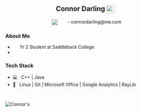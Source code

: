<h2 align="center"> Connor Darling <img align="center" src="./resources/gitREADME/goat.png" width="25"></h2>

<p align="center">
&nbsp; <a href="https://www.linkedin.com/in/connordarling/" target="_blank" rel="noopener noreferrer"><img align="center" src="./resources/gitREADME/linked-in-logo.png" width="20" /></a>
&nbsp; <img align="center" src="./resources/gitREADME/apple-mail-logo" width="15" /> - connordarling@me.com
</p>

<h3>About Me </h3>

- <img align="center" src="./resources/gitREADME/saddleback-college-logo.png" width="14">&nbsp; Yr 2 Student at Saddleback College
- [](saddleback-college-logo.png)

<h3>Tech Stack</h3>

- 💻 &nbsp; C++ | Java 
- 🔧 &nbsp; Linux | Git | Microsoft Office | Google Analytics | RayLib

<br>
<p float="left">
<img align="left" src="https://github-readme-stats.vercel.app/api?username=connor-darling&include_all_commits=true&count_private=true&show_icons=true&line_height=22.5&hide_rank=true&title_color=9DB8C8&icon_color=2B6CBA&text_color=D3D3D3&bg_color=0,000000,2F6586" alt=Connor's Github Stats"/>


<!---
<img align="right" src="https://github-readme-stats.vercel.app/api/top-langs/?username=connor-darling&layout=compact&title_color=9DB8C8&text_color=D3D3D3&bg_color=0,000000,2F6586" alt="Connor's top languages"/>
</p>
--->
